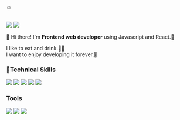 ☺
</br>
</br>


<a href="psoyeongg@gmail.com"><img src="https://img.shields.io/badge/psoyeongg@gmail.com-ea4536?style=flat-square&logo=Gmail&logoColor=white"/></a> <a href="https://www.instagram.com/_smile_bread/?hl=ko"><img src="https://img.shields.io/badge/@__smile__bread-db436e?style=flat-square&logo=Instagram&logoColor=white"/></a>

👋 Hi there! I'm <b>Frontend web developer</b> using Javascript and React.💙

I like to eat and drink.🍖🍻 </br>
I want to enjoy developing it forever.💓 


### 💪Technical Skills
<img src="https://img.shields.io/badge/Javascript-de9d27?style=flat-square&logo=Javascript&logoColor=white"/> <img src="https://img.shields.io/badge/TypeScript-5998d5?style=flat-square&logo=TypeScript&logoColor=white"/> <img src="https://img.shields.io/badge/React-17b6e7?style=flat-square&logo=React&logoColor=white"/> <img src="https://img.shields.io/badge/Next.js-000000?style=flat-square&logo=Next.js&logoColor=white"/> <img src="https://img.shields.io/badge/Tailwind CSS-1ea1bb?style=flat-square&logo=Tailwind CSS&logoColor=white"/>

### Tools
<img src="https://img.shields.io/badge/IntelliJ-black?style=flat-square&logo=IntelliJ IDEA&logoColor=white"/> <img src="https://img.shields.io/badge/Visual Studio Code-2588cf?style=flat-square&logo=Visual Studio Code&logoColor=white"/> <img src="https://img.shields.io/badge/Git-e84e31?style=flat-square&logo=Git&logoColor=white"/>


<!--
**psoyeongg/psoyeongg** is a ✨ _special_ ✨ repository because its `README.md` (this file) appears on your GitHub profile.

Here are some ideas to get you started:

- 🔭 I’m currently working on ...
- 🌱 I’m currently learning ...
- 👯 I’m looking to collaborate on ...
- 🤔 I’m looking for help with ...
- 💬 Ask me about ...
- 📫 How to reach me: ...
- 😄 Pronouns: ...
- ⚡ Fun fact: ...
-->

